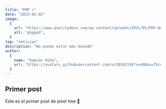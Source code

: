 ```yaml
---
title: "PHP >"
date: "2023-01-02"
image:
  {
    url: "https://www.qualitydevs.com/wp-content/uploads/2021/05/PHP-Quality-Devs-1-1288x724.jpg",
    alt: "phpgod",
  }
tag: "noticias"
description: "No puedo estar más basado"
author:
  {
    name: "Damián Peña",
    url: "https://avatars.githubusercontent.com/u/39392338?s=400&u=75c45e7802c7f32b6faf7501343163381bd7fed6&v=4",
  }
---
```


## Primer post

Este es el primer post de pixel tree 🖖

